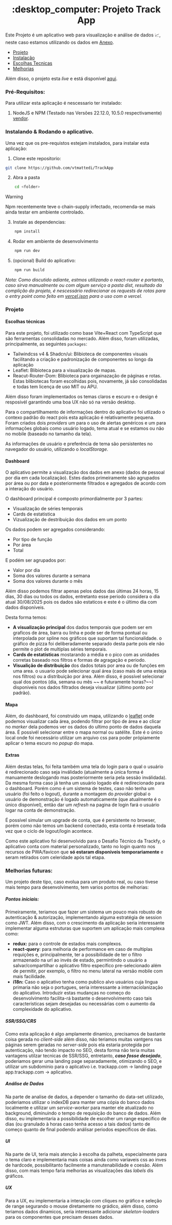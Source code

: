 
<h1 align="center" style="font-weight: Bold">:desktop_computer: Projeto Track App </h1>

Este Projeto é um aplicativo web para visualização e análise de dados 📈, neste caso estamos utilizando os dados em [Anexo](/src/assets).

* [Projeto](#projeto)
* [Instalação](#instalando--rodando-o-aplicativo)
* [Escolhas Tecnicas](#escolhas-técnicas)
* [Melhorias](#melhorias-futuras)

Além disso, o projeto esta *live* e está disponível [aqui](https://track-app-gamma.vercel.app/).

### Pré-Requisitos:

Para utilizar esta aplicação é nescessario ter instalado:

1. NodeJS e NPM (Testado nas Versões 22.12.0, 10.5.0 respectivamente) [vendor](https://nodejs.org/en/download).

### Instalando & Rodando o aplicativo.

Uma vez que os pre-requistos estejam instalados, para instalar esta aplicação:

1. Clone este repositorio:

```Bash
git clone https://github.com/vtmattedi/TrackApp
```

2. Abra a pasta

```Bash
    cd <folder>
```

>[!WARNING]
>Npm recentemente teve o chain-supply infectado, recomenda-se mais ainda testar em ambiente controlado.

3. Instale as dependencias:

```Bash
    npm install
```

4. Rodar em ambiente de desenvolvimento
```Bash
    npm run dev
```

5. (opcional) Build do aplicativo:
```Bash
    npm run build
```

*Nota: Como discutido adiante, estmos utilizando o react-router e portanto, caso sirva manualmente ou com algum serviço a pasta dist, resultado da complição do projeto, é nescessário redirecionar os requests de rotas para o entry point como feito em [vercel.json](/vercel.json) para o uso com a vercel.*  

### Projeto

#### Escolhas técnicas
Para este projeto, foi utilizado como base Vite+React com TypeScript que são ferramentas consolidadas no mercado.
Além disso, foram utilizadas, principalmente, as seguintes `packages`:
* Tailwindcss v4 & Shadcn/ui: Blibioteca de componentes visuais facilitando a criação e padronização de componentes so longo da aplicação
* Leaflet: Blibioteca para a visualização de mapas.
* Reacut-Router-Dom: Blibioteca para orgainazação de páginas e rotas.
Estas blibiotecas foram escolhidas pois, novamente, já são consolidadas e todas tem licença de uso MIT ou APU.

Além disso foram implementados os temas claros e escuro e o design é resposivél garantindo uma boa UX não só na versão desktop.

Para o compartilhamento de informações dentro do aplicativo foi utlizado o contexo padrão do react pois esta aplicação é relativamente pequena. Foram criados dois *providers* um para o uso de alertas genéricos e um para informações globais como usuário logado, tema atual e se estamos ou não no mobile (baseado no tamanho da tela).

As informações de usuário e preferência de tema são persistentes no navegador do usuário, utilizando o *localStorage*.

#### Dashboard

O aplicativo permite a visualização dos dados em anexo (dados de pessoal por dia em cada localização). Estes dados primeiramente são agrupados por área ou por data e posteriormente filtrados e agregados de acordo com a interação do usuário.

O dashboard principal é composto primordialmente por 3 partes:
* Visualização de séries temporais
* Cards de estatistica
* Vizualização de destribuição dos dados em um ponto

Os dados podem ser agregados considerando:
* Por tipo de função
* Por área
* Total

E podém ser agrupados por:
* Valor por dia
* Soma dos valores durante a semana
* Soma dos valores durante o mês

Além disso podemos filtrar apenas pelos dados das últimas 24 horas, 15 dias, 30 dias ou todos os dados, entretanto esse periodo considera o dia atual 30/08/2025 pois os dados são estaticos e este é o último dia com dados disponíveis.

Desta forma temos:
- **A visualização principal** dos dados temporais que podem ser em graficos de área, barra ou linha e pode ser de forma pontual ou interpolada por spline nos gráficos que suportam tal funcionalidade. o gráfico de pizza foi deliberadamente separado desta parte pois ele não permite o plot de multiplas séries temporais.
- **Cards de estatísticas** mostarando a média e o pico com as unidades corretas baseado nos filtros e formas de agragação e periodo.
- **Visualição de distribuição** dos dados totais por area ou de funções em uma area. o usuario pode selecionar qual área (caso mais de uma esteja nos filtros) ou a distribuição por área. Além disso, é possível selecionar qual dos pontos (dia, semana ou mês ~~ e futuramente horas?~~) disponiveis nos dados filtrados deseja visualizar (último ponto por padrão).

#### Mapa

Além, do dashboard, foi construido um mapa, utilizando o [leaflet](https://leafletjs.com/) onde podemos visualizar cada área, podendo filtrar por tipo de área e ao clicar no *marker* dela podemos ver os dados do ultimo ponto de dados daquela área. É possivél selecionar entre o mapa normal ou satélite. Este é o único local onde foi necessário utilizar um arquivo css para poder própiamente aplicar o tema escuro no *popup* do mapa.

#### Extras

Além destas telas, foi feita também uma tela do login para o qual o usuário é redirecionado caso seja inválidado (atualmente a única forma é manuamente deslogando mas posteriormente seria pela sessão inválidada). Da mesma forma caso já tenha um usuário logado ele é redirecionado para o dashboard. Porém como é um sistema de testes, caso não tenha um usuário (foi feito o logout), durante a montagem do *provider* global o usuário de demonstração é logado automaticamente (que atualmente é o único disponível), então dar um *refresh* na pagina de login fará o usuário logar na conta de demonstração.

É possível simular um upgrade de conta, que é persistente no browser, porém como não temos um backend conectado, esta conta é resetada toda vez que o ciclo de logout/login acontece.

Como este aplicativo foi desenvolvido para o Desafio Técnico da Trackfy, o aplicativo conta com material personalizado, tanto no login quanto nos recursos de PWA/favicon que **só estaram disponiveis temporariamente** e seram retirados com celeridade após tal etapa.

### Melhorias futuras:

Um projeto deste tipo, caso evolua para um produto real, ou caso tivese mais tempo para desenvolvimento, tem varios pontos de melhorias:

##### Pontos iniciais:

Primeiramente, teriamos que fazer um sistema um pouco mais robusto de autenticação & autorização, implementando alguma estratégia de session como JWT.
Além disso, com o crescimento da aplicação seria interessante implementar alguma estruturas que suportem um aplicação mais complexa como:
- **redux:** para o controle de estados mais complexos.
- **react-query**: para melhoria de performance em caso de multiplas requições e, principalmente, ter a possibilidade de ter o filtro armazenado na url ao invés de estado, permintindo o usuário a salvar/compartilhar o aplicativo filtro específico pre-selecionado além de permitir, por exemplo, o filtro no menu lateral na versão mobile com mais facilidade.
- **i18n:** Caso o aplicativo tenha como publico alvo usuários cuja lingua primaria não seja o portugues, seria interessante a internaciolanização do aplicativo.
Introduzir estas mudanças no começo do desenvolvimento facilita-rá bastante o desenvolvimento caso tais caracteristicas sejam desejadas ou necessárias com o aumento da complexidade do aplicativo.

##### SSR/SSG/CRS
Como esta aplicação é algo amplamente dinamico, precisamos de bastante coisa gerada no *client-side* além disso, não teriamos muitas vantgens nas páginas serem geradas no *server-side* pois ela estaria protegida por autenticação, não tendo impacto no SEO, desta forma não teria muitas vantagens utilzar tecnicas de SSR/SSG, entretanto, ***caso fosse desejado***, poderiamos gerar uma landing page separadamente, otimizando o SEO, e utilizar um subdominio para o aplicativo i.e. trackapp.com -> landing page app.trackapp.com -> aplicativo. 

##### Análise de Dados
Na parte de analise de dados, a depender o tamanho do data-set utilizado, poderiamos utilizar o indexDB para manter uma cópia do banco dados localmente e utilizar um *service-worker* para manter ele atualizado no background, diminuindo o tempo de requisição do banco de dados.
Além disso, eu implementaria a possibilidade de escolher um range especifico de dias (ou granulado à horas caso tenha acesso a tais dados) tanto de começo quanto de final podendo análisar periodos especificos de dias.

##### UI
Na parte de UI, teria mais atenção à escolha da palheta, especialmente para o tema claro e implementaria mais coisas ainda como variaveis css ao inves de hardcode, possibilitanto facilmente a manutenabilidade e coesão.
Além disso, com mais tempo faria melhorias as visualizações das *labels* dis gráficos.

##### UX
Para a UX, eu implementaria a interação com cliques no gráfico e seleção de range segurando o mouse diretamente no grádico, além disso, como teriamos dados dinamicos, seria interessante adicionar *skeleton-loaders* para os componentes que precisam desses dados. 

